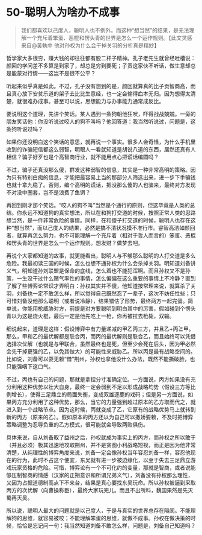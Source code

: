 # 50-聪明人为啥办不成事

> 我们都喜欢以己度人，聪明人也不例外。而这种“想当然”的结果，是无法理解一个充斥着笨蛋、恶棍和愣头青的世界是怎么一个运作规则。【此文灵感来自@黃執中 他对孙权为什么会干掉关羽的分析真是精妙】

哲学家大多很穷，赚大钱的却往往都有股二杆子精神。孔子老先生就曾经吐槽说：颜回的学问差不多算是到家了，却总是穷到要死；子贡这家伙不听话，做生意却总是能蒙对行情——这岂不是很不公平？

听起来似乎真是如此。不过，孔子没有想到的是，颜回就算真的比子贡智商高，而且真心放下安贫乐道的架子去比比生意经，也一定会输得血本无归。因为想得太清楚，就很难办成事。甚至可以说，思想能力与办事能力通常成反比。

要说明这个道理，先讲个笑话。某人遇到一条狗朝他狂吠，吓得战战兢兢。一旁的朋友笑话他：你没听说过咬人的狗不叫吗？他回答道：我当然听说过，问题是，这条狗听说过吗？

如果你还没明白这个笑话的意思，就再说一个事实。很多人会奇怪，为什么手机里收到的诈骗短信都这么弱智，明眼人一看就知道是胡说八道的东西，居然还真有人相信？骗子好歹也是个高智商行业，就不能用点心把谎话编圆吗？

不过，骗子还真没那么傻，群发这种弱智的信息，其实是一种非常高明的策略。因为只有特别白痴的信息，才能把最容易上当的那部分人筛选出来，进一步下手骗钱也就十拿九稳了。否则，编个高明的谎话，把没那么傻的人也骗来，最终对方发现不对没中圈套，岂不是浪费了鱼饵？

再回到刚才那个笑话。“咬人的狗不叫”当然是个通行的原则，但这毕竟是人类的总结。你永远不知道狗的真实想法，所以在和狗打交道的时候，按照正常人类的思路想当然，是一件非常危险的事情。同样，在和傻子打交道的时候，聪明人也存在这种“想当然”，而以己度人的结果，必然是搞不清状况摸不准行市。睿智高洁如颜回者，就算再怎么努力，也不可能理解一个充斥着（相对于哲人而言的）笨蛋、恶棍和愣头青的世界是怎么一个运作规则。想发财？做梦去吧。

再说个大家都知道的故事，就更能看出，聪明人与不够那么聪明的人打交道是多么危险。我最初读三国的时候，怎么也想不通孙权为什么会杀掉关羽。明知道刘备讲义气，明知道孙刘联盟是保命的底线，怎么着也不能犯浑啊。而且孙权又不是孙策，一生没干过什么赌气率性的事情，怎么偏偏在这么重要的事情上不冷静？直到了解了些博弈论常识才弄明白：孙权其实并不傻，他知道按常理来说，就算杀了关羽，刘备也一定不敢怎么样，所以觉得自己既然忍了一辈子，这次不妨任性些；只可惜刘备没他那么聪明（或者说冷静），结果错估了形势，最终两方一起完蛋。简单说，你能用枪威胁对方，前提是对方要聪明到明白其中的厉害，假如碰到个愣头青以为这是烧火棍，最后一定是他先吃上一枪，你再被拉去枪毙，双输。

细说起来，道理是这样：假设博弈中有力量递减的甲乙丙三方，并且乙+丙≧甲。那么，甲和乙的最优解都是联合丙，而丙的最优解则是联合乙，而且始终可以凭借选择次优解（也就是与甲联合，虽然最终也是死，但至少会死在后头，因为甲必然会先干掉更强的乙，以免其做大）的可能性来威胁乙。所以丙是最有战略空间的。比如说，刘备可以耍无赖“借”荆州，孙权也拿他没什么办法，既然不能撕破脸，也只能强咽下这口气。

不过，丙也有自己的问题，那就是拿捏分寸准确定位。一方面说，丙方如果没有充分利用这种优势以壮大自身，最终一定会弱到不足以形成战略均势（假设三方等比例增长），使得三足鼎立的局面失衡，变成双雄逐鹿的戏码；但是另一方面说，如果丙方充分利用了这种优势，那么，当它的力量强到超过原本的乙方取而代之，就进入到一个战略节点。因为这时候，丙就变成了乙，它原有的战略优势马上就转到新的丙方（原来的乙）。假如原本的丙方还以为自己可以撒娇耍赖，不及时把博弈策略调整为忍辱负重的乙方模式，很可能就会导致两败俱伤。

具体来说，自从刘备取了益州之后，孙权就成为事实上的丙方，而孙权之所以敢于（并且必须）极其迅速地攻取荆州，并不是贪图小利战略短视，而正是因为他非常清楚，从纯理性的博弈角度来说，刘备一定会像孙权当年容忍刘备一样，容忍他现在的行为，此时不占这个便宜，东吴就有进一步被边缘化，以至于失去三足鼎立游戏玩家资格的危险。可惜，博弈论有一个不可化约的变量，那就是智商，或者说能够压制智商的情感（汉家的正朔意识和所谓兄弟义气），刘备没有孙权那么理性，又因为占据道德制高点下不来台，结果是真心要找东吴玩命。所以孙权被逼到采取丙方的次优解（向曹操称臣），最终大家玩完儿。而且不出所料，魏国果然是先灭蜀再灭吴。

所以说，聪明人最大的问题就是以己度人，于是与真实的世界总存在隔阂。不能理解狗的思维，就容易被咬；不能理解笨蛋的思维，就做不成事。孙权在做决策的时候，恰恰是忘记问一句：我当然知道刘备不敢怎么样，问题是，刘备自己知道吗？